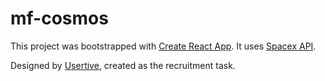 # mf-cosmos

This project was bootstrapped with [Create React App](https://github.com/facebook/create-react-app).
It uses [Spacex API](https://github.com/r-spacex/SpaceX-API/blob/master/docs/v4/README.md).

Designed by [Usertive](https://usertive.com/), created as the recruitment task.